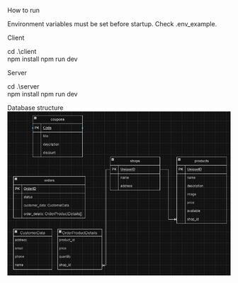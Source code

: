 How to run

Environment variables must be set before startup. Check .env_example.

Client

cd .\client\
npm install
npm run dev

Server

cd .\server\
npm install
npm run dev

Database structure
![img.png](img.png)

